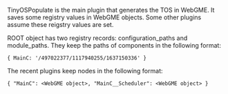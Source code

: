 TinyOSPopulate is the main plugin that generates the TOS in WebGME. It saves some registry values in WebGME objects. Some other plugins assume these reigstry values are set.

ROOT object has two registry records: configuration_paths and module_paths. They keep the paths of components in the following format:
```
{ MainC: '/497022377/1117940255/1637150336' }
```

The recent plugins keep nodes in the following format:
```
{ "MainC": <WebGME object>, "MainC__Scheduler": <WebGME object> }
```
